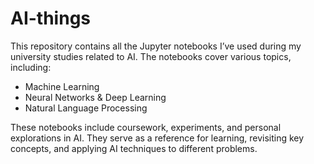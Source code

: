 # AI-things
This repository contains all the Jupyter notebooks I’ve used during my university studies related to AI. 
The notebooks cover various topics, including:

- Machine Learning 
- Neural Networks & Deep Learning
- Natural Language Processing 

These notebooks include coursework, experiments, and personal explorations in AI. They serve as a reference for learning, revisiting key concepts, and applying AI techniques to different problems.
